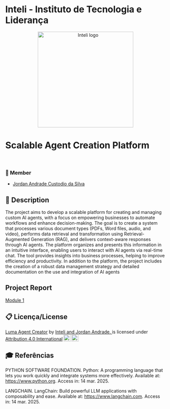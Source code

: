 # Inteli - Instituto de Tecnologia e Liderança 

<p align="center">
  <img src="https://i.imgur.com/aIfBsxk.png" alt="Inteli logo" border="0" width="300px">
</p>

# Scalable Agent Creation Platform


<br>

### 🚀 Member
- <a href="https://www.linkedin.com/in/jordan-acs/">Jordan Andrade Custodio da Silva</a>



## 📜 Description

The project aims to develop a scalable platform for creating and managing custom AI agents, with a focus on empowering businesses to automate workflows and enhance decision-making. The goal is to create a system that processes various document types (PDFs, Word files, audio, and video), performs data retrieval and transformation using Retrieval-Augmented Generation (RAG), and delivers context-aware responses through AI agents. The platform organizes and presents this information in an intuitive interface, enabling users to interact with AI agents via real-time chat. The tool provides insights into business processes, helping to improve efficiency and productivity. In addition to the platform, the project includes the creation of a robust data management strategy and detailed documentation on the use and integration of AI agents

## Project Report

[Module 1](./reports/reportM1.md)


## 📋 Licença/License

<p xmlns:cc="http://creativecommons.org/ns#" xmlns:dct="http://purl.org/dc/terms/"><a property="dct:title" rel="cc:attributionURL" href="#">Luma Agent Creator</a> by <a rel="cc:attributionURL dct:creator" property="cc:attributionName" href="#">Inteli and Jordan Andrade.
</a> is 
licensed under <a href="http://creativecommons.org/licenses/by/4.0/?ref=chooser-v1" target="_blank" rel="license noopener noreferrer" style="display:inline-block;">Attribution 4.0 International<img style="height:22px!important;margin-left:3px;vertical-align:text-bottom;" src="https://mirrors.creativecommons.org/presskit/icons/cc.svg?ref=chooser-v1"><img style="height:22px!important;margin-left:3px;vertical-align:text-bottom;" src="https://mirrors.creativecommons.org/presskit/icons/by.svg?ref=chooser-v1"></a></p>

## 🎓 Referências

PYTHON SOFTWARE FOUNDATION. Python: A programming language that lets you work quickly and integrate systems more effectively. Available at: https://www.python.org. Access in: 14 mar. 2025.

LANGCHAIN. LangChain: Build powerful LLM applications with composability and ease. Available at: https://www.langchain.com. Access in: 14 mar. 2025.





